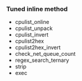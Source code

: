 ### Tuned inline method
+ cpulist_online
+ cpulist_unpack
+ cpulist_invert
+ cpulist2hex
+ cpulist2hex_invert
+ check_net_queue_count
+ regex_search_ternary
+ strip
+ exec